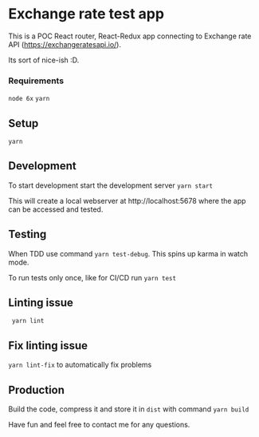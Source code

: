 # Exchange rate test app

This is a POC React router, React-Redux app connecting to Exchange rate API (https://exchangeratesapi.io/).

Its sort of nice-ish :D.


### Requirements
`node 6x`
`yarn`

## Setup

```yarn```

## Development

To start development start the development server
```yarn start```

This will create a local webserver at http://localhost:5678 where the app can be accessed and tested.

## Testing

When TDD use command
```yarn test-debug```. This spins up karma in watch mode.

To run tests only once, like for CI/CD run ```yarn test```
## Linting issue
``` yarn lint```

## Fix linting issue
```yarn lint-fix``` to automatically fix problems

## Production
Build the code, compress it and store it in ```dist``` with command ```yarn build```


Have fun and feel free to contact me for any questions.
